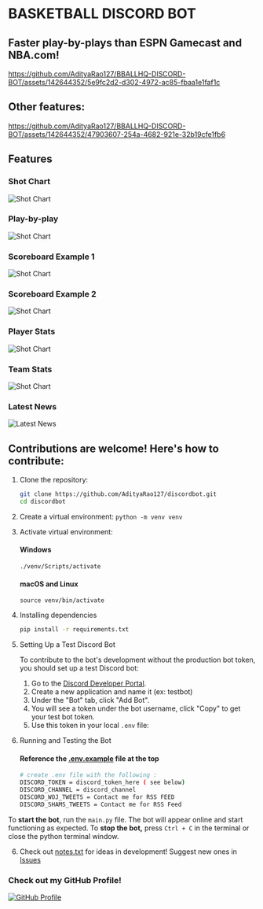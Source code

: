 # BASKETBALL DISCORD BOT

## Faster play-by-plays than ESPN Gamecast and NBA.com!
https://github.com/AdityaRao127/BBALLHQ-DISCORD-BOT/assets/142644352/5e9fc2d2-d302-4972-ac85-fbaa1e1faf1c


## Other features:
https://github.com/AdityaRao127/BBALLHQ-DISCORD-BOT/assets/142644352/47903607-254a-4682-921e-32b19cfe1fb6


## Features


### Shot Chart
![Shot Chart](images/shot_chart.jpg)

### Play-by-play
![Shot Chart](images/play_by_play.jpg)

### Scoreboard Example 1
![Shot Chart](images/upcoming_games.jpg)

### Scoreboard Example 2
![Shot Chart](images/current_games.jpg)

### Player Stats
![Shot Chart](images/player_stats.jpg)

### Team Stats
![Shot Chart](images/team_stats.jpg)

### Latest News
![Latest News](images/twitter_news.jpg)

## Contributions are welcome! Here's how to contribute:

1. Clone the repository:
   ```bash
   git clone https://github.com/AdityaRao127/discordbot.git
   cd discordbot

2. Create a virtual environment:
   ```python -m venv venv```

3. Activate virtual environment:
   #### Windows
   ```./venv/Scripts/activate```

   #### macOS and Linux
   ```source venv/bin/activate```

4. Installing dependencies
   ```bash
   pip install -r requirements.txt

5. Setting Up a Test Discord Bot

   To contribute to the bot's development without the production bot token, you should set up a test Discord bot:
   
   1. Go to the [Discord Developer Portal](https://discord.com/developers/applications).
   2. Create a new application and name it (ex: testbot) 
   3. Under the "Bot" tab, click "Add Bot".
   4. You will see a token under the bot username, click "Copy" to get your test bot token.
   5. Use this token in your local `.env` file:

5. Running and Testing the Bot

   #### Reference the [.env.example](.env.example) file at the top
   
   ```bash
   # create .env file with the following :
   DISCORD_TOKEN = discord_token_here ( see below)
   DISCORD_CHANNEL = discord_channel
   DISCORD_WOJ_TWEETS = Contact me for RSS FEED
   DISCORD_SHAMS_TWEETS = Contact me for RSS Feed

To **start the bot**, run the `main.py` file. The bot will appear online and start functioning as expected.
To **stop the bot,** press `Ctrl + C` in the terminal or close the python terminal window.

6. Check out [notes.txt](notes.txt) for ideas in development! Suggest new ones in [Issues](https://github.com/AdityaRao127/discordbot/issues)


### Check out my GitHub Profile!
[![GitHub Profile](https://github.com/AdityaRao127.png)](https://github.com/AdityaRao127)
